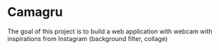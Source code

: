 # Camagru
The goal of this project is to build a web application with webcam with inspirations from Instagram (background filter, collage)
